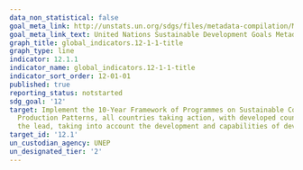 ```yaml
---
data_non_statistical: false
goal_meta_link: http://unstats.un.org/sdgs/files/metadata-compilation/Metadata-Goal-12.pdf
goal_meta_link_text: United Nations Sustainable Development Goals Metadata (pdf 782kB)
graph_title: global_indicators.12-1-1-title
graph_type: line
indicator: 12.1.1
indicator_name: global_indicators.12-1-1-title
indicator_sort_order: 12-01-01
published: true
reporting_status: notstarted
sdg_goal: '12'
target: Implement the 10-Year Framework of Programmes on Sustainable Consumption and
  Production Patterns, all countries taking action, with developed countries taking
  the lead, taking into account the development and capabilities of developing countries
target_id: '12.1'
un_custodian_agency: UNEP
un_designated_tier: '2'
---
```

